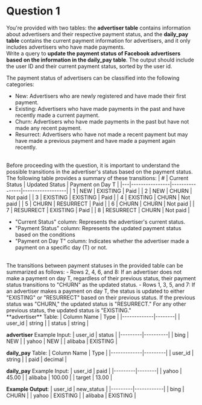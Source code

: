 # Question 1
You're provided with two tables: the **advertiser table** contains information about advertisers and their respective payment status, and the **daily_pay table** contains the current payment information for advertisers, and it only includes advertisers who have made payments.
<br/>
Write a query to **update the payment status of Facebook advertisers based on the information in the daily_pay table**. The output should include the user ID and their current payment status, sorted by the user id.

The payment status of advertisers can be classified into the following categories:
- New: Advertisers who are newly registered and have made their first payment.
- Existing: Advertisers who have made payments in the past and have recently made a current payment.
- Churn: Advertisers who have made payments in the past but have not made any recent payment.
- Resurrect: Advertisers who have not made a recent payment but may have made a previous payment and have made a payment again recently.
<br/>
Before proceeding with the question, it is important to understand the possible transitions in the advertiser's status based on the payment status. The following table provides a summary of these transitions:
| # | Current Status | Updated Status | Payment on Day T |
|---|----------------|----------------|------------------|
| 1 | NEW            | EXISTING       | Paid             |
| 2 | NEW            | CHURN          | Not paid         |
| 3 | EXISTING       | EXISTING       | Paid             |
| 4 | EXISTING       | CHURN          | Not paid         |
| 5 | CHURN          | RESURRECT      | Paid             |
| 6 | CHURN          | CHURN          | Not paid         |
| 7 | RESURRECT      | EXISTING       | Paid             |
| 8 | RESURRECT      | CHURN          | Not paid         |

- "Current Status" column: Represents the advertiser's current status.
- "Payment Status" column: Represents the updated payment status based on the conditions
- "Payment on Day T" column: Indicates whether the advertiser made a payment on a specific day (T) or not.
<br/>
The transitions between payment statuses in the provided table can be summarized as follows:
- Rows 2, 4, 6, and 8: If an advertiser does not make a payment on day T, regardless of their previous status, their payment status transitions to "CHURN" as the updated status.
- Rows 1, 3, 5, and 7: If an advertiser makes a payment on day T, the status is updated to either "EXISTING" or "RESURRECT" based on their previous status. If the previous status was "CHURN," the updated status is "RESURRECT." For any other previous status, the updated status is "EXISTING."
<br/>
**advertiser** Table:
| Column Name | Type   |
|-------------|--------|
| user_id     | string |
| status      | string |

**advertiser** Example Input:
| user_id | status   |
|---------|----------|
| bing    | NEW      |
| yahoo   | NEW      |
| alibaba | EXISTING |

**daily_pay** Table:
| Column Name | Type    |
|-------------|---------|
| user_id     | string  |
| paid        | decimal |

**daily_pay** Example Input:
| user_id | paid   |
|---------|--------|
| yahoo   | 45.00  |
| alibaba | 100.00 |
| target  | 13.00  |

**Example Output**:
| user_id | new_status |
|---------|------------|
| bing    | CHURN      |
| yahoo   | EXISTING   |
| alibaba | EXISTING   |


